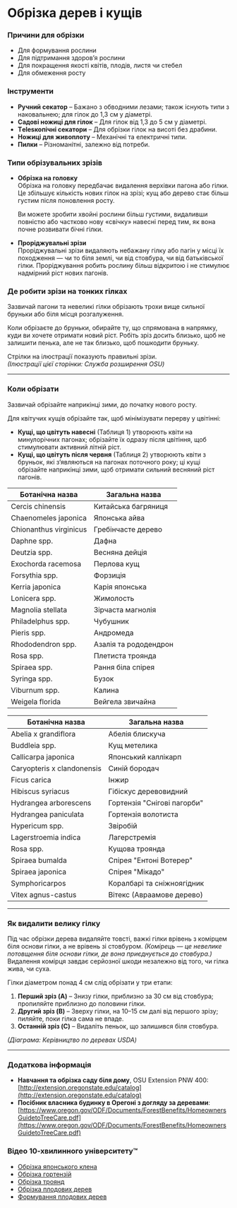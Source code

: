 # Обрізка дерев і кущів

### Причини для обрізки

- Для формування рослини
- Для підтримання здоров’я рослини
- Для покращення якості квітів, плодів, листя чи стебел
- Для обмеження росту

### Інструменти

- **Ручний секатор** – Бажано з обводними лезами; також існують типи з наковальнею; для гілок до 1,3 см у діаметрі.
- **Садові ножиці для гілок** – Для гілок від 1,3 до 5 см у діаметрі.
- **Тelesкопічні секатори** – Для обрізки гілок на висоті без драбини.
- **Ножиці для живоплоту** – Механічні та електричні типи.
- **Пилки** – Різноманітні, залежно від потреби.

### Типи обрізувальних зрізів

- **Обрізка на головку**  
  Обрізка на головку передбачає видалення верхівки пагона або гілки. Це збільшує кількість нових гілок на зрізі; кущ або дерево стає більш густим після поновлення росту.

  Ви можете зробити хвойні рослини більш густими, видаливши повністю або частково нову «свічку» навесні перед тим, як вона почне розвивати бічні гілки.

- **Проріджувальні зрізи**  
  Проріджувальні зрізи видаляють небажану гілку або пагін у місці їх походження — чи то біля землі, чи від стовбура, чи від батьківської гілки. Проріджування робить рослину більш відкритою і не стимулює надмірний ріст нових пагонів.

### Де робити зрізи на тонких гілках

Зазвичай пагони та невеликі гілки обрізають трохи вище сильної бруньки або біля місця розгалуження.

Коли обрізаєте до бруньки, обирайте ту, що спрямована в напрямку, куди ви хочете отримати новий ріст. Робіть зріз досить близько, щоб не залишити пенька, але не так близько, щоб пошкодити бруньку.

Стрілки на ілюстрації показують правильні зрізи.  
*(Ілюстрації цієї сторінки: Служба розширення OSU)*

---

### Коли обрізати

Зазвичай обрізайте наприкінці зими, до початку нового росту.

Для квітучих кущів обрізайте так, щоб мінімізувати перерву у цвітінні:

- **Кущі, що цвітуть навесні** (Таблиця 1) утворюють квіти на минулорічних пагонах; обрізайте їх одразу після цвітіння, щоб стимулювати активний літній ріст.
- **Кущі, що цвітуть після червня** (Таблиця 2) утворюють квіти з бруньок, які з’являються на пагонах поточного року; ці кущі обрізайте наприкінці зими, щоб отримати сильний весняний ріст пагонів.


| Ботанічна назва           | Загальна назва             |
|---------------------------|---------------------------|
| Cercis chinensis          | Китайська багряниця        |
| Chaenomeles japonica      | Японська айва              |
| Chionanthus virginicus    | Гребінчасте дерево         |
| Daphne spp.               | Дафна                      |
| Deutzia spp.              | Весняна дейція             |
| Exochorda racemosa        | Перлова кущ                |
| Forsythia spp.            | Форзиція                   |
| Kerria japonica           | Карія японська             |
| Lonicera spp.             | Жимолость                  |
| Magnolia stellata         | Зірчаста магнолія          |
| Philadelphus spp.         | Чубушник                   |
| Pieris spp.               | Андромеда                  |
| Rhododendron spp.         | Азалія та рододендрон      |
| Rosa spp.                 | Плетиста троянда           |
| Spiraea spp.              | Рання біла спірея          |
| Syringa spp.              | Бузок                      |
| Viburnum spp.             | Калина                     |
| Weigela florida           | Вейгела звичайна           |


| Ботанічна назва             | Загальна назва               |
|-----------------------------|------------------------------|
| Abelia x grandiflora         | Абелія блискуча              |
| Buddleia spp.                | Кущ метелика                 |
| Callicarpa japonica          | Японський каллікарп          |
| Caryopteris x clandonensis   | Синій бородач                |
| Ficus carica                 | Інжир                        |
| Hibiscus syriacus            | Гібіскус деревовидний         |
| Hydrangea arborescens        | Гортензія "Снігові пагорби"  |
| Hydrangea paniculata         | Гортензія волотиста          |
| Hypericum spp.               | Звіробій                     |
| Lagerstroemia indica         | Лагерстремія                  |
| Rosa spp.                    | Кущова троянда               |
| Spiraea bumalda              | Спірея "Ентоні Вотерер"      |
| Spiraea japonica             | Спірея "Мікадо"              |
| Symphoricarpos               | Коралбарі та сніжноягідник   |
| Vitex agnus-castus           | Вітекс (Авраамове дерево)    |

---

### Як видалити велику гілку

Під час обрізки дерева видаляйте товсті, важкі гілки врівень з комірцем біля основи гілки, а не врівень зі стовбуром. *(Комірець — це невелике потовщення біля основи гілки, де вона приєднується до стовбура.)* Видалення комірця завдає серйозної шкоди незалежно від того, чи гілка жива, чи суха.

Гілки діаметром понад 4 см слід обрізати у три етапи:

1. **Перший зріз (A)** – Знизу гілки, приблизно за 30 см від стовбура; пропиляйте приблизно до половини гілки.
2. **Другий зріз (B)** – Зверху гілки, на 10–15 см далі від першого зрізу; пиляйте, поки гілка сама не впаде.
3. **Останній зріз (C)** – Видаліть пеньок, що залишився біля стовбура.

*(Діаграма: Керівництво по деревах USDA)*

---

### Додаткова інформація

- **Навчання та обрізка саду біля дому**, OSU Extension PNW 400: [http://extension.oregonstate.edu/catalog](http://extension.oregonstate.edu/catalog)
- **Посібник власника будинку в Орегоні з догляду за деревами**: [https://www.oregon.gov/ODF/Documents/ForestBenefits/HomeownersGuidetoTreeCare.pdf](https://www.oregon.gov/ODF/Documents/ForestBenefits/HomeownersGuidetoTreeCare.pdf)

### Відео 10-хвилинного університету™

- [Обрізка японського клена](https://www.youtube.com/watch?v=idg2XQjlJaA)
- [Обрізка гортензій](https://www.youtube.com/watch?v=zeBSLD-Y84Q)
- [Обрізка троянд](https://www.youtube.com/watch?v=9Ois08vuz98)
- [Обрізка плодових дерев](https://www.youtube.com/watch?v=ZbVGhlG1LUA)
- [Формування плодових дерев](https://www.youtube.com/watch?v=XvXIqTQcCYI)
